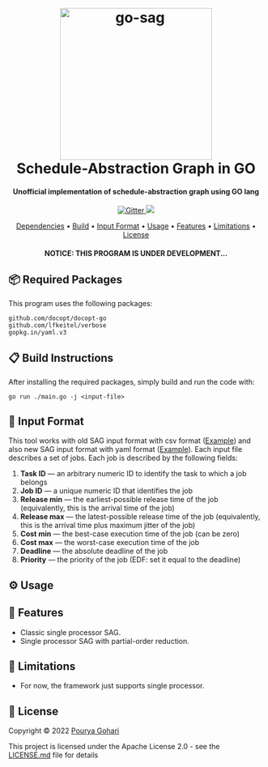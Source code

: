<h1 align="center">
  <br>
  <a href="https://postimg.cc/0z1zFYn2"><img src="https://i.postimg.cc/kgBWVwt8/logo.png" alt="go-sag" width="300"></a>
  <br>
  Schedule-Abstraction Graph in GO
  <br>
</h1>

<h4 align="center">Unofficial implementation of schedule-abstraction graph using GO lang</h4>

<p align="center">
  <a href="https://github.com/porya-gohary/Multi-rate-DAG-Framework/blob/master/LICENSE.md">
    <img src="https://img.shields.io/hexpm/l/apa"
         alt="Gitter">
  </a>
    <img src="https://img.shields.io/badge/Made%20with-GO-orange">

</p>
<p align="center">
  <a href="#-required-packages">Dependencies</a> •
  <a href="#-build-instructions">Build</a> •
  <a href="#-input-format">Input Format</a> •
  <a href="#%EF%B8%8F-usage">Usage</a> •
  <a href="#-features">Features</a> •
  <a href="#-limitations">Limitations</a> •
  <a href="#-license">License</a>
</p>
<h4 align="center">NOTICE: THIS PROGRAM IS UNDER DEVELOPMENT...</h4>


## 📦 Required Packages
This program uses the following packages:

```
github.com/docopt/docopt-go
github.com/lfkeitel/verbose
gopkg.in/yaml.v3
```


## 📋 Build Instructions
After installing the required packages, simply build and run the code with:
```
go run ./main.go -j <input-file> 
```

## 📄 Input Format
This tool works with old SAG input format with csv format ([Example](./example/example3.csv)) and also new SAG input format with yaml format ([Example](./example/example3.yaml)).
Each input file describes a set of jobs. Each job is described by the following fields:
1.   **Task ID** — an arbitrary numeric ID to identify the task to which a job belongs
2.   **Job ID** — a unique numeric ID that identifies the job
3.   **Release min** — the earliest-possible release time of the job (equivalently, this is the arrival time of the job)
4.   **Release max** — the latest-possible release time of the job (equivalently, this is the arrival time plus maximum jitter of the job)
5.   **Cost min** — the best-case execution time of the job (can be zero)
6.   **Cost max** — the worst-case execution time of the job
7.   **Deadline** — the absolute deadline of the job
8.   **Priority** — the priority of the job (EDF: set it equal to the deadline)

## ⚙️ Usage


## 🔧 Features
- Classic single processor SAG.
- Single processor SAG with partial-order reduction.

## 🚧 Limitations
- For now, the framework just supports single processor.
## 📜 License
Copyright © 2022 [Pourya Gohari](https://pourya-gohari.ir)

This project is licensed under the Apache License 2.0 - see the [LICENSE.md](LICENSE.md) file for details